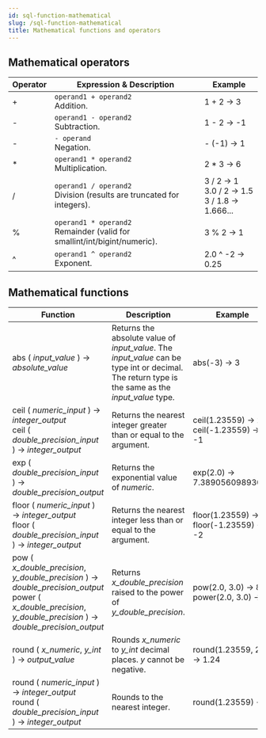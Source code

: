 ```yaml
---
id: sql-function-mathematical
slug: /sql-function-mathematical
title: Mathematical functions and operators
---
```




## Mathematical operators

| Operator | Expression & Description | Example |
| ----------- | ----------- | ----------- |
| + | `operand1 + operand2` <br /> Addition. <br /> | 1 + 2 → 3 |
| - | `operand1 - operand2` <br /> Subtraction. <br /> | 1 - 2 → -1 |
| - | `- operand` <br /> Negation. <br /> | - (-1) → 1 |
| * | `operand1 * operand2` <br /> Multiplication. <br /> | 2 * 3 → 6 |
| / | `operand1 / operand2` <br /> Division (results are truncated for integers). <br /> | 3 / 2 → 1 <br /> 3.0 / 2 → 1.5 <br />  3 / 1.8 → 1.666... |
| % | `operand1 * operand2` <br /> Remainder (valid for smallint/int/bigint/numeric). <br /> | 3 % 2 → 1 |
| ^ | `operand1 ^ operand2` <br /> Exponent. <br /> | 2.0 ^ -2 → 0.25 |


## Mathematical functions

| Function | Description | Example |
| ----------- | ----------- | ----------- | 
| abs ( *input_value* ) → *absolute_value* | Returns the absolute value of *input_value*. The *input_value* can be type int or decimal. The return type is the same as the *input_value* type. | abs(-3) → 3 |
| ceil ( *numeric_input* ) → *integer_output* <br /> ceil ( *double_precision_input* ) → *integer_output* | Returns the nearest integer greater than or equal to the argument. | ceil(1.23559) → 2 <br /> ceil(-1.23559) → -1 |
| exp ( *double_precision_input* ) → *double_precision_output* | Returns the exponential value of *numeric*. | exp(2.0) → 7.38905609893065 |
| floor ( *numeric_input* ) → *integer_output* <br /> floor ( *double_precision_input* ) → *integer_output* | Returns the nearest integer less than or equal to the argument. | floor(1.23559) → 1 <br /> floor(-1.23559) → -2 |
| pow ( *x_double_precision*, *y_double_precision* ) → *double_precision_output* <br /> power ( *x_double_precision*, *y_double_precision* ) → *double_precision_output* | Returns *x_double_precision* raised to the power of *y_double_precision*. | pow(2.0, 3.0) → 8 <br /> power(2.0, 3.0) → 8|
| round ( *x_numeric*, *y_int* ) → *output_value* | Rounds *x_numeric* to *y_int* decimal places. *y* cannot be negative. | round(1.23559, 2) → 1.24 |
| round ( *numeric_input* ) → *integer_output* <br /> round ( *double_precision_input* ) → *integer_output* | Rounds to the nearest integer. | round(1.23559) → 1 |



